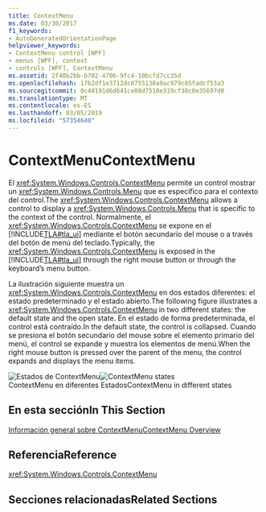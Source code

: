 ```yaml
---
title: ContextMenu
ms.date: 03/30/2017
f1_keywords:
- AutoGeneratedOrientationPage
helpviewer_keywords:
- ContextMenu control [WPF]
- menus [WPF], context
- controls [WPF], ContextMenu
ms.assetid: 2f40b2bb-b702-4706-9fc4-10bcfd7cc35d
ms.openlocfilehash: 17b2df1e3712dc0755130a9ac979c05fadcf53a3
ms.sourcegitcommit: 0c48191d6d641ce88d7510e319cf38c0e35697d0
ms.translationtype: MT
ms.contentlocale: es-ES
ms.lasthandoff: 03/05/2019
ms.locfileid: "57354640"
---
```

# <a name="contextmenu"></a><span data-ttu-id="dcdf9-102">ContextMenu</span><span class="sxs-lookup"><span data-stu-id="dcdf9-102">ContextMenu</span></span>
<span data-ttu-id="dcdf9-103">El <xref:System.Windows.Controls.ContextMenu> permite un control mostrar un <xref:System.Windows.Controls.Menu> que es específico para el contexto del control.</span><span class="sxs-lookup"><span data-stu-id="dcdf9-103">The <xref:System.Windows.Controls.ContextMenu> allows a control to display a <xref:System.Windows.Controls.Menu> that is specific to the context of the control.</span></span> <span data-ttu-id="dcdf9-104">Normalmente, el <xref:System.Windows.Controls.ContextMenu> se expone en el [!INCLUDE[TLA#tla_ui](../../../../includes/tlasharptla-ui-md.md)] mediante el botón secundario del mouse o a través del botón de menú del teclado.</span><span class="sxs-lookup"><span data-stu-id="dcdf9-104">Typically, the <xref:System.Windows.Controls.ContextMenu> is exposed in the [!INCLUDE[TLA#tla_ui](../../../../includes/tlasharptla-ui-md.md)] through the right mouse button or through the keyboard’s menu button.</span></span>  
  
 <span data-ttu-id="dcdf9-105">La ilustración siguiente muestra un <xref:System.Windows.Controls.ContextMenu> en dos estados diferentes: el estado predeterminado y el estado abierto.</span><span class="sxs-lookup"><span data-stu-id="dcdf9-105">The following figure illustrates a <xref:System.Windows.Controls.ContextMenu> in two different states: the default state and the open state.</span></span> <span data-ttu-id="dcdf9-106">En el estado de forma predeterminada, el control está contraído.</span><span class="sxs-lookup"><span data-stu-id="dcdf9-106">In the default state, the control is collapsed.</span></span> <span data-ttu-id="dcdf9-107">Cuando se presiona el botón secundario del mouse sobre el elemento primario del menú, el control se expande y muestra los elementos de menú.</span><span class="sxs-lookup"><span data-stu-id="dcdf9-107">When the right mouse button is pressed over the parent of the menu, the control expands and displays the menu items.</span></span>  
  
 <span data-ttu-id="dcdf9-108">![Estados de ContextMenu](./media/ss-ctl-contextmenu.png "SS_CTL_contextmenu")</span><span class="sxs-lookup"><span data-stu-id="dcdf9-108">![ContextMenu states](./media/ss-ctl-contextmenu.png "SS_CTL_contextmenu")</span></span>  
<span data-ttu-id="dcdf9-109">ContextMenu en diferentes Estados</span><span class="sxs-lookup"><span data-stu-id="dcdf9-109">ContextMenu in different states</span></span>  
  
## <a name="in-this-section"></a><span data-ttu-id="dcdf9-110">En esta sección</span><span class="sxs-lookup"><span data-stu-id="dcdf9-110">In This Section</span></span>  
 [<span data-ttu-id="dcdf9-111">Información general sobre ContextMenu</span><span class="sxs-lookup"><span data-stu-id="dcdf9-111">ContextMenu Overview</span></span>](contextmenu-overview.md)  
  
## <a name="reference"></a><span data-ttu-id="dcdf9-112">Referencia</span><span class="sxs-lookup"><span data-stu-id="dcdf9-112">Reference</span></span>  
 <xref:System.Windows.Controls.ContextMenu>  
  
## <a name="related-sections"></a><span data-ttu-id="dcdf9-113">Secciones relacionadas</span><span class="sxs-lookup"><span data-stu-id="dcdf9-113">Related Sections</span></span>
